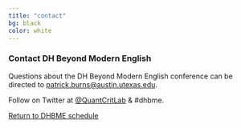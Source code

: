 ```yaml
---
title: "contact"
bg: black
color: white
---
```


### Contact DH Beyond Modern English

Questions about the DH Beyond Modern English conference can be directed to [patrick.burns@austin.utexas.edu](mailto:patrick.burns@austin.utexas.edu).

Follow on Twitter at [@QuantCritLab](https://twitter.com/QuantCritLab) & #dhbme.

<a href="#schedule">Return to DHBME schedule</a>

